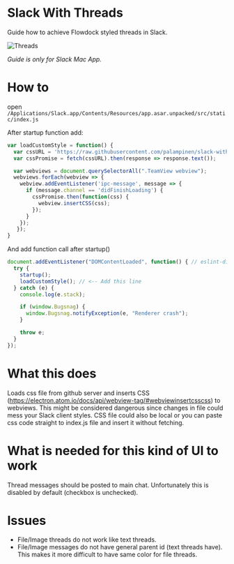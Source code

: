 # Slack With Threads
Guide how to achieve Flowdock styled threads in Slack.

![Threads](https://raw.githubusercontent.com/palampinen/slack-with-threads/master/thread.png)

*Guide is only for Slack Mac App.*


# How to

open `/Applications/Slack.app/Contents/Resources/app.asar.unpacked/src/static/index.js`

After startup function add:

```js
var loadCustomStyle = function() {
  var cssURL = 'https://raw.githubusercontent.com/palampinen/slack-with-threads/master/threads.css';
  var cssPromise = fetch(cssURL).then(response => response.text());

  var webviews = document.querySelectorAll(".TeamView webview");
  webviews.forEach(webview => {
    webview.addEventListener('ipc-message', message => {
      if (message.channel == 'didFinishLoading') {
        cssPromise.then(function(css) {
          webview.insertCSS(css);
        });
      }
    });
   });
}
```

And add function call after startup()
```js
document.addEventListener("DOMContentLoaded", function() { // eslint-disable-line
  try {
    startup();
    loadCustomStyle(); // <-- Add this line
  } catch (e) {
    console.log(e.stack);

    if (window.Bugsnag) {
      window.Bugsnag.notifyException(e, "Renderer crash");
    }

    throw e;
  }
});
```


# What this does
Loads css file from github server and inserts CSS (https://electron.atom.io/docs/api/webview-tag/#webviewinsertcsscss) to webviews. This might be considered dangerous since changes in file could mess your Slack client styles. CSS file could also be local or you can paste css code straight to index.js file and insert it without fetching.

# What is needed for this kind of UI to work
Thread messages should be posted to main chat. Unfortunately this is disabled by default (checkbox is unchecked).

# Issues
* File/Image threads do not work like text threads.
* File/Image messages do not have general parent id (text threads have). This makes it more difficult to have same color for file threads.
